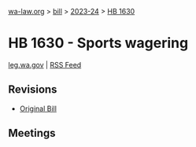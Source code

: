 [wa-law.org](/) > [bill](/bill/) > [2023-24](/bill/2023-24/) > [HB 1630](/bill/2023-24/hb/1630/)

# HB 1630 - Sports wagering
[leg.wa.gov](https://app.leg.wa.gov/billsummary?BillNumber=1630&Year=2023&Initiative=false) | [RSS Feed](./rss.xml)

## Revisions
* [Original Bill](1/)

## Meetings